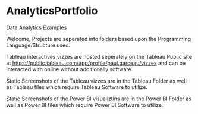 # AnalyticsPortfolio
Data Analytics Examples

Welcome, Projects are seperated into folders based upon the Programming Language/Structure used.

Tableau interactives vizzes are hosted seperately on the Tableau Public site at https://public.tableau.com/app/profile/paul.garceau/vizzes and can be interacted with online without additionally software

Static Screenshots of the Tableau vizzes are in the Tableau Folder as well as Tableau files which require Tableau Software to utilize.

Static Screenshots of the Power BI visualiztins are in the Power BI Folder as well as Power BI files which require Power BI Software to utilize.
